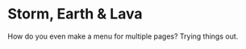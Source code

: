---
---

# Storm, Earth & Lava

How do you even make a menu for multiple pages? Trying things out.

